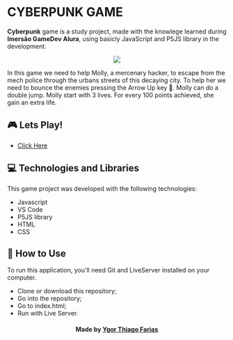 # CYBERPUNK GAME

**Cyberpunk** game is a study project, made with the knowlege learned during **Imersão GameDev Alura**, using basicly JavaScript and P5JS library in the development.
<p align="center">
    <img src="https://ik.imagekit.io/wwunj7v6nu/cyberpunk_TE4TP87AU.png" />
    <br>
</p>

In this game we need to help Molly, a mercenary hacker, to escape from the mech police through the urbans streets of this decaying city.
To help her we need to bounce the enemies pressing the Arrow Up key :arrow_up_small:.
Molly can do a double jump.
Molly start with 3 lives. For every 100 points achieved, she gain an extra life.


## :video_game: Lets Play!
- [Click Here][game]

## :computer: Technologies and Libraries
This game project was developed with the following technologies:

- Javascript
- VS Code
- P5JS library
- HTML
- CSS

## :pushpin: How to Use
To run this application, you'll need Git and LiveServer installed on your computer.

- Clone or download this repository;
- Go into the repository;
- Go to index.html;
- Run with Live Server.


<h4 align="center">
    Made by <a href="https://www.linkedin.com/in/ygor-thiago-farias-1111aa196/" target="_blank">Ygor Thiago Farias </a>
</h4>

[game]: https://ygorthiago.github.io/cyberpunk-game/index.html

